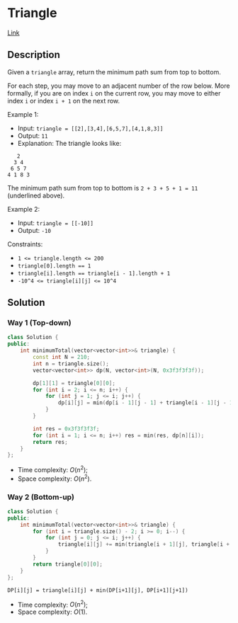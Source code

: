 # Triangle

[Link](https://leetcode.com/problems/triangle/description/)

## Description

Given a `triangle` array, return the minimum path sum from top to bottom.

For each step, you may move to an adjacent number of the row below. More formally, if you are on index `i` on the current row, you may move to either index `i` or index `i + 1` on the next row.

Example 1:

- Input: `triangle = [[2],[3,4],[6,5,7],[4,1,8,3]]`
- Output: `11`
- Explanation: The triangle looks like:

```
   2
  3 4
 6 5 7
4 1 8 3
```

The minimum path sum from top to bottom is `2 + 3 + 5 + 1 = 11` (underlined above).

Example 2:

- Input: `triangle = [[-10]]`
- Output: `-10`

Constraints:

- `1 <= triangle.length <= 200`
- `triangle[0].length == 1`
- `triangle[i].length == triangle[i - 1].length + 1`
- `-10^4 <= triangle[i][j] <= 10^4`

## Solution

### Way 1 (Top-down)

```C++
class Solution {
public:
    int minimumTotal(vector<vector<int>>& triangle) {
        const int N = 210;
        int n = triangle.size();
        vector<vector<int>> dp(N, vector<int>(N, 0x3f3f3f3f));

        dp[1][1] = triangle[0][0];
        for (int i = 2; i <= n; i++) {
            for (int j = 1; j <= i; j++) {
                dp[i][j] = min(dp[i - 1][j - 1] + triangle[i - 1][j - 1], dp[i - 1][j] + triangle[i - 1][j - 1]);
            }
        }

        int res = 0x3f3f3f3f;
        for (int i = 1; i <= n; i++) res = min(res, dp[n][i]);
        return res;
    }
};
```

- Time complexity: $O(n^2)$;
- Space complexity: $O(n^2)$.

### Way 2 (Bottom-up)

```C++
class Solution {
public:
    int minimumTotal(vector<vector<int>>& triangle) {
        for (int i = triangle.size() - 2; i >= 0; i--) {
            for (int j = 0; j <= i; j++) {
                triangle[i][j] += min(triangle[i + 1][j], triangle[i + 1][j + 1]);
            }
        }
        return triangle[0][0];
    }
};
```

`DP[i][j] = triangle[i][j] + min(DP[i+1][j], DP[i+1][j+1])`

- Time complexity: $O(n^2)$;
- Space complexity: $O(1)$.
